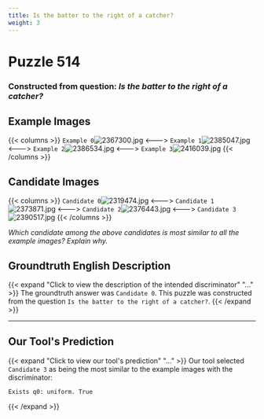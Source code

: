 ```yaml
---
title: Is the batter to the right of a catcher?
weight: 3
---
```


# Puzzle 514
### Constructed from question: _Is the batter to the right of a catcher?_


## Example Images
{{< columns >}}
`Example 0`![2367300.jpg](/gqa_images/2367300.jpg)
<--->
`Example 1`![2385047.jpg](/gqa_images/2385047.jpg)
<--->
`Example 2`![2386534.jpg](/gqa_images/2386534.jpg)
<--->
`Example 3`![2416039.jpg](/gqa_images/2416039.jpg)
{{< /columns >}}

## Candidate Images
{{< columns >}}
`Candidate 0`![2319474.jpg](/gqa_images/2319474.jpg)
<--->
`Candidate 1`![2373871.jpg](/gqa_images/2373871.jpg)
<--->
`Candidate 2`![2376443.jpg](/gqa_images/2376443.jpg)
<--->
`Candidate 3`![2390517.jpg](/gqa_images/2390517.jpg)
{{< /columns >}}

*Which candidate among the above candidates is most similar to all the example images? Explain why.*

## Groundtruth English Description

{{< expand "Click to view the description of the intended discriminator" "..." >}}
The groundtruth answer was `Candidate 0`. This puzzle was constructed from the question `Is the batter to the right of a catcher?`.
{{< /expand >}}

---

## Our Tool's Prediction

{{< expand "Click to view our tool's prediction" "..." >}}
Our tool selected `Candidate 3` as being the most similar to the example images with the discriminator:
```plaintext
Exists q0: uniform. True
```
{{< /expand >}}
